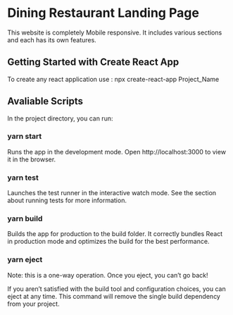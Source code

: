 # Dining Restaurant Landing Page

This website is completely Mobile responsive.
It includes various sections and each has its own features.

## Getting Started with Create React App
To create any react application use : npx create-react-app Project_Name

## Avaliable Scripts
In the project directory, you can run:

### yarn start

Runs the app in the development mode.
Open http://localhost:3000 to view it in the browser.

### yarn test

Launches the test runner in the interactive watch mode.
See the section about running tests for more information.

### yarn build

Builds the app for production to the build folder.
It correctly bundles React in production mode and optimizes the build for the best performance.

### yarn eject

Note: this is a one-way operation. Once you eject, you can’t go back!

If you aren’t satisfied with the build tool and configuration choices, you can eject at any time. This command will remove the single build dependency from your project.

